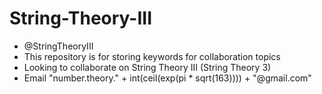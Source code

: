 # String-Theory-III

- @StringTheoryIII
- This repository is for storing keywords for collaboration topics
- Looking to collaborate on String Theory III (String Theory 3)
- Email "number.theory." + int(ceil(exp(pi * sqrt(163)))) + "@gmail.com"
